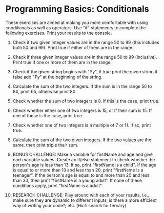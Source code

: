 # Programming Basics: Conditionals

These exercises are aimed at making you more comfortable with using conditionals as well as operators. Use "if" statements to complete the following exercises. Print your results to the console.

1. Check if two given integer values are in the range 50 to 99 (this includes both 50 and 99). Print true if either of them are in the range.

2. Check if three given integer values are in the range 50 to 99 (inclusive). Print true if one or more of them are in the range.

3. Check if the given string begins with "Py", if true print the given string if false add "Py" at the beginning of the string.

4. Calculate the sum of the two integers. If the sum is in the range 50 to 80, print 65, otherwise print 80. 

5. Check whether the sum of two integers is 8. If this is the case, print true.

6. Check whether either one of two integers is 15, or if their sum is 15. If one of these is the case, print true. 

7. Check whether one of two integers is a multiple of 7 or 11. If so, print true.

8. Calculate the sum of the two given integers. If the two values are the same, then print triple their sum. 

9. BONUS CHALLENGE:  Make a variable for firstName and age and give each variable values. Create an if/else statement to check whether the person's age is less than 13. If so, print "firstName is a child". If the age is equal to or more than 13 and less than 20, print "firstName is a teenager". If the person's age is equal to and more than 20 and less than 30, then print "firstName is a young adult". If none of these conditions apply, print "firstName is a adult". 

10. RESEARCH CHALLENGE: Play around with each of your results, i.e., make sure they are dynamic to different inputs; is there a more efficient way of writing your code?; etc. (*Hint:* search for ternary)
